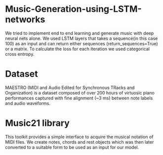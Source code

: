 # Music-Generation-using-LSTM-networks
We tried to implement end to end learning and generate music with deep neural nets alone. We used LSTM layers that takes a sequence(in this case 100) as an input and can return either sequences (return_sequences=True) or a matrix.
To calculate the loss for each iteration we used categorical cross entropy. 
# Dataset
MAESTRO (MIDI and Audio Edited for Synchronous TRacks and Organization) is a dataset composed of over 200 hours of virtuosic piano performances captured with fine alignment (~3 ms) between note labels and audio waveforms.
# Music21 library
This toolkit provides a simple interface to acquire the musical notation of MIDI files. We create notes, chords and rest objects which was then later converted to a suitable form to be used as an input for our model.
